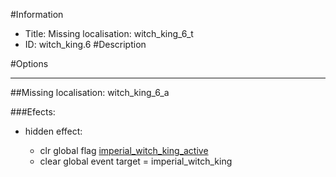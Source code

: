 #Information
 - Title: Missing localisation: witch_king_6_t
 - ID: witch_king.6
#Description

#Options

___
##Missing localisation: witch_king_6_a

###Efects:<ul><li>hidden effect:</li><ul><li>clr global flag [imperial_witch_king_active](../flags/imperial_witch_king_active.md)</li><li>clear global event target = imperial_witch_king</li></ul></ul>
